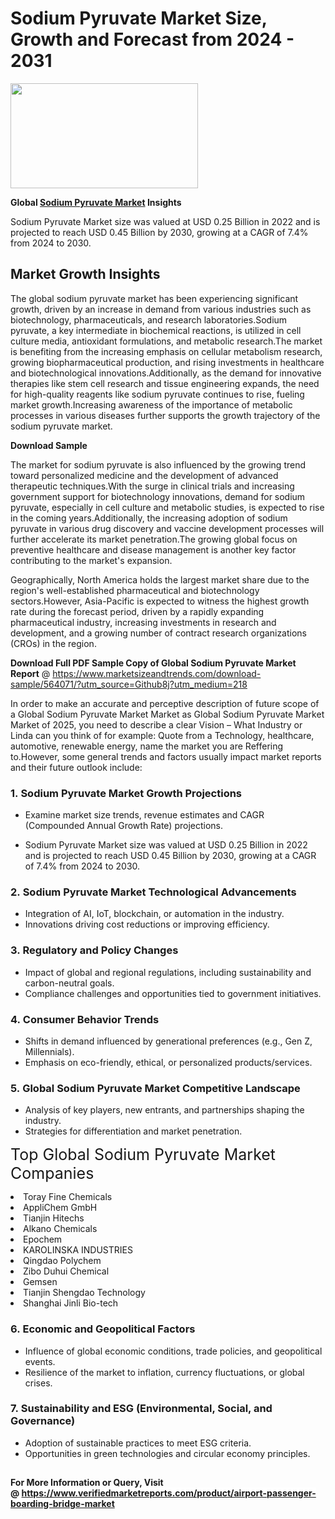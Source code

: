 <H1>Sodium Pyruvate Market Size, Growth and Forecast from 2024 - 2031</H1><img class="aligncenter size-medium wp-image-584254" src="https://thirdeyenews.in/wp-content/uploads/2024/09/Global-Market-Research-300x168.jpeg" alt="" width="300" height="168" /><p><strong>Global&nbsp;<a href="https://www.marketsizeandtrends.com/download-sample/564071/?utm_source=Github8j?utm_medium=218">Sodium Pyruvate Market</a> Insights</strong></p><p>Sodium Pyruvate Market size was valued at USD 0.25 Billion in 2022 and is projected to reach USD 0.45 Billion by 2030, growing at a CAGR of 7.4% from 2024 to 2030.</p><p><h2>Market Growth Insights</h2> <p>The global sodium pyruvate market has been experiencing significant growth, driven by an increase in demand from various industries such as biotechnology, pharmaceuticals, and research laboratories.Sodium pyruvate, a key intermediate in biochemical reactions, is utilized in cell culture media, antioxidant formulations, and metabolic research.The market is benefiting from the increasing emphasis on cellular metabolism research, growing biopharmaceutical production, and rising investments in healthcare and biotechnological innovations.Additionally, as the demand for innovative therapies like stem cell research and tissue engineering expands, the need for high-quality reagents like sodium pyruvate continues to rise, fueling market growth.Increasing awareness of the importance of metabolic processes in various diseases further supports the growth trajectory of the sodium pyruvate market.</p> <p><strong>Download Sample</strong></p> <p>The market for sodium pyruvate is also influenced by the growing trend toward personalized medicine and the development of advanced therapeutic techniques.With the surge in clinical trials and increasing government support for biotechnology innovations, demand for sodium pyruvate, especially in cell culture and metabolic studies, is expected to rise in the coming years.Additionally, the increasing adoption of sodium pyruvate in various drug discovery and vaccine development processes will further accelerate its market penetration.The growing global focus on preventive healthcare and disease management is another key factor contributing to the market's expansion.</p> <p>Geographically, North America holds the largest market share due to the region's well-established pharmaceutical and biotechnology sectors.However, Asia-Pacific is expected to witness the highest growth rate during the forecast period, driven by a rapidly expanding pharmaceutical industry, increasing investments in research and development, and a growing number of contract research organizations (CROs) in the region.</p> <p><span class=""><strong>Download Full PDF Sample Copy of Global Sodium Pyruvate Market Report</strong> @ <a href="https://www.marketsizeandtrends.com/download-sample/564071/?utm_source=Github8j?utm_medium=218" target="_blank">https://www.marketsizeandtrends.com/download-sample/564071/?utm_source=Github8j?utm_medium=218</a></span></p><p>In order to make an accurate and perceptive description of future scope of a Global&nbsp;Sodium Pyruvate Market Market as Global&nbsp;Sodium Pyruvate Market Market of 2025, you need to describe a clear Vision &ndash; What Industry or Linda can you think of for example: Quote from a Technology, healthcare, automotive, renewable energy, name the market you are Reffering to.However, some general trends and factors usually impact market reports and their future outlook include:</p><h3>1.&nbsp;<strong>Sodium Pyruvate Market Growth Projections</strong></h3><ul><li>Examine market size trends, revenue estimates and CAGR (Compounded Annual Growth Rate) projections.</li><li><p>Sodium Pyruvate Market size was valued at USD 0.25 Billion in 2022 and is projected to reach USD 0.45 Billion by 2030, growing at a CAGR of 7.4% from 2024 to 2030.</p></li></ul><h3>2.&nbsp;<strong>Sodium Pyruvate Market Technological Advancements</strong></h3><ul><li>Integration of AI, IoT, blockchain, or automation in the industry.</li><li>Innovations driving cost reductions or improving efficiency.</li></ul><h3>3.&nbsp;<strong>Regulatory and Policy Changes</strong></h3><ul><li>Impact of global and regional regulations, including sustainability and carbon-neutral goals.</li><li>Compliance challenges and opportunities tied to government initiatives.</li></ul><h3>4.&nbsp;<strong>Consumer Behavior Trends</strong></h3><ul><li>Shifts in demand influenced by generational preferences (e.g., Gen Z, Millennials).</li><li>Emphasis on eco-friendly, ethical, or personalized products/services.</li></ul><h3>5.&nbsp;<strong>Global Sodium Pyruvate Market Competitive Landscape</strong></h3><ul><li>Analysis of key players, new entrants, and partnerships shaping the industry.</li><li>Strategies for differentiation and market penetration.</li></ul><p data-pm-slice="1 1 []"><span style="color: inherit; font-family: inherit; font-size: 25px;">Top Global Sodium Pyruvate Market Companies</span></p><div class="" data-test-id=""><p><li>Toray Fine Chemicals</li><li> AppliChem GmbH</li><li> Tianjin Hitechs</li><li> Alkano Chemicals</li><li> Epochem</li><li> KAROLINSKA INDUSTRIES</li><li> Qingdao Polychem</li><li> Zibo Duhui Chemical</li><li> Gemsen</li><li> Tianjin Shengdao Technology</li><li> Shanghai Jinli Bio-tech</li></p></div><h3>6.&nbsp;<strong>Economic and Geopolitical Factors</strong></h3><ul><li>Influence of global economic conditions, trade policies, and geopolitical events.</li><li>Resilience of the market to inflation, currency fluctuations, or global crises.</li></ul><h3>7.&nbsp;<strong>Sustainability and ESG (Environmental, Social, and Governance)</strong></h3><ul><li>Adoption of sustainable practices to meet ESG criteria.</li><li>Opportunities in green technologies and circular economy principles.</li></ul><h2><strong style="font-size: 14px;">For More Information or Query, Visit @&nbsp;</strong><a style="background-color: #ffffff; font-size: 14px;" href="https://www.marketsizeandtrends.com/report/sodium-pyruvate-market/" target="_blank">https://www.verifiedmarketreports.com/product/airport-passenger-boarding-bridge-market</a></h2>